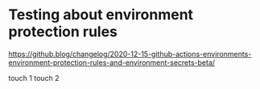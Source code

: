 # Testing about environment protection rules

https://github.blog/changelog/2020-12-15-github-actions-environments-environment-protection-rules-and-environment-secrets-beta/

touch 1
touch 2
